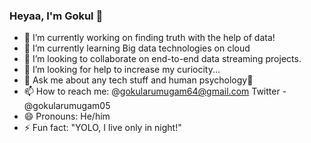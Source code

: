 ### Heyaa, I'm Gokul 👋

- 🔭 I’m currently working on finding truth with the help of data!
- 🌱 I’m currently learning Big data technologies on cloud  
- 👯 I’m looking to collaborate on end-to-end data streaming projects.
- 🤔 I’m looking for help to increase my curiocity...
- 💬 Ask me about any tech stuff and human psychology🐰
- 📫 How to reach me: @gokularumugam64@gmail.com Twitter - @gokularumugam05
- 😄 Pronouns: He/him
- ⚡ Fun fact: "YOLO, I live only in night!" 
